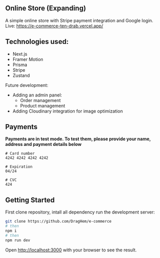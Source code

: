 ## Online Store (Expanding)

A simple online store with Stripe payment integration and Google login.  
Live: <https://e-commerce-ten-drab.vercel.app/>

## Technologies used:
- Next.js
- Framer Motion
- Prisma
- Stripe
- Zustand

Future development:
- Adding an admin panel:
    - Order management
    - Product management
- Adding Cloudinary integration for image optimization  

## Payments  
**Payments are in test mode. To test them, please provide your name, address and payment details below**
```
# Card number
4242 4242 4242 4242

# Expiration
04/24

# CVC
424
```

## Getting Started

First clone repository, intall all dependency run the development server:

```bash
git clone https://github.com/DragHem/e-commerce
# then
npm i
# then
npm run dev
```

Open [http://localhost:3000](http://localhost:3000) with your browser to see the result.
